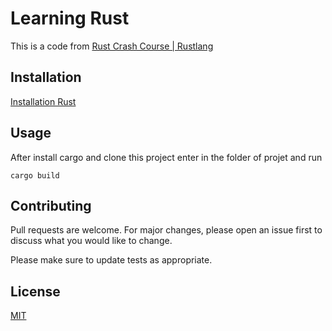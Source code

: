# Learning Rust

This is a code from [Rust Crash Course | Rustlang](https://www.youtube.com/watch?v=zF34dRivLOw)

## Installation

[Installation Rust](https://doc.rust-lang.org/book/ch01-01-installation.html)

## Usage

After install cargo and clone this project enter in the folder of projet and run 

`cargo build`

## Contributing
Pull requests are welcome. For major changes, please open an issue first to discuss what you would like to change.

Please make sure to update tests as appropriate.

## License
[MIT](https://choosealicense.com/licenses/mit/)